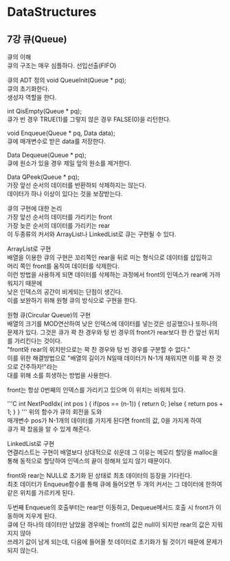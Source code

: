 DataStructures  
==============  

7강 큐(Queue)  
-------------
큐의 이해  
큐의 구조는 매우 심플하다. 선입선출(FIFO)  

큐의 ADT 정의 
void QueueInit(Queue * pq);  
큐의 초기화한다.  
생성자 역할을 한다.  
  
int QisEmpty(Queue * pq);  
큐가 빈 경우 TRUE(1)를 그렇지 않은 경우 FALSE(0)을 리턴한다.  
  
void Enqueue(Queue * pq, Data data);  
큐에 매개변수로 받은 data를 저장한다.  
  
Data Dequeue(Queue * pq);  
큐에 원소가 있을 경우 제일 앞의 원소를 제거한다.  

Data QPeek(Queue * pq);  
가장 앞선 순서의 데이터를 반환하되 삭제하지는 않는다.  
데이터가 하나 이상이 있다는 것을 보장받는다.  
  
큐의 구현에 대한 논리  
가장 앞선 순서의 데이터를 가리키는 front  
가장 늦은 순서의 데이터를 가리키는 rear  
이 두종류의 커서와 ArrayList나 LinkedList로 큐는 구현될 수 있다.  
  
ArrayList로 구현  
배열을 이용한 큐의 구현은 꼬리쪽인 rear을 뒤로 미는 형식으로 데이터를 삽입하고  
머리 쪽인 front를 움직여 데이터를 삭제한다.  
이런 방법을 사용하게 되면 데이터를 삭제하는 과정에서 front의 인덱스가 rear에 가까워지기 때문에  
낮은 인덱스의 공간이 비게되는 단점이 생긴다.  
이를 보완하기 위해 원형 큐의 방식으로 구현을 한다.  

원형 큐(Circular Queue)의 구현  
배열의 크기를 MOD연산하여 낮은 인덱스에 데이터를 넣는것은 성공했으나 또하나의 문제가 있다.
그것은 큐가 꽉 찬 경우와 텅 빈 경우의 front가 rear보다 한 칸 앞선 위치를 가리킨다는 것이다.  
"front와 rear의 위치만으로는 꽉 찬 경우와 텅 빈 경우를 구분할 수 없다."  
이를 위한 해결방법으로
"배열의 길이가 N일때 데이터가 N-1개 채워지면 이를 꽉 찬 것으로 간주하자!"라는  
대를 위해 소를 희생하는 방법을 사용한다.  

front는 항상 0번째의 인덱스를 가리키고 있으며 이 위치는 비워져 있다. 

'''C
int NextPodIdx( int pos )
{
  if(pos == (n-1)) {
    return 0;
  }else {
    return pos + 1;
  }
}
'''
위의 함수가 큐의 회전을 도와  
매개변수 pos가 N-1개의 데이터를 가지게 된다면 front의 값, 0을 가지게 하여  
큐가 꽉 찼음을 알 수 있게 해준다.  

LinkedList로 구현  
연결리스트는 구현이 배열보다 상대적으로 쉬운데 그 이유는 메모리 할당을 malloc을 통해 동적으로
할당하여 인덱스의 끝이 정해져 있지 않기 때문이다.  

front와 rear는 NULL로 초기화 된 상태로 최초 데이터의 등장을 기다린다.  
최초 데이터가 Enqueue함수를 통해 큐에 들어오면 두 개의 커서는 그 데이터에 한하여 
같은 위치를 가르키게 된다.  

두번째 Enqueue의 호출부터는 rear만 이동하고, Dequeue메서드 호출 시 front가 이동하며 지우게 된다.  
큐에 단 하나의 데이터만 남았을 경우에는 front의 값은 null이 되지만 rear의 값은 지워지지 않아  
쓰레기 값이 남게 되는데, 다음에 들어올 첫 데이터로 초기화가 될 것이기 때문에 문제가 되지 않는다.  

